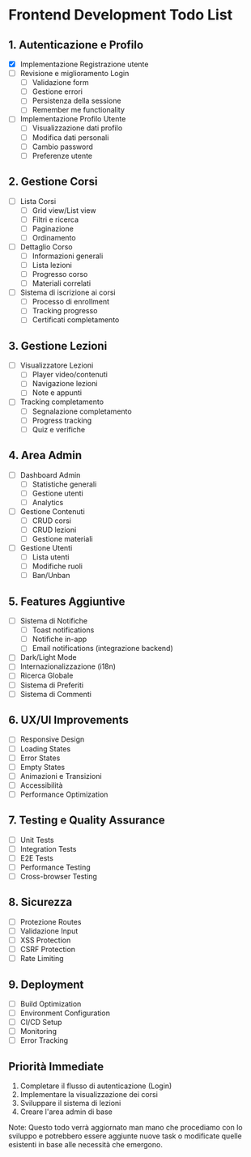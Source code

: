 # Frontend Development Todo List

## 1. Autenticazione e Profilo
- [x] Implementazione Registrazione utente
- [ ] Revisione e miglioramento Login
  - [ ] Validazione form 
  - [ ] Gestione errori
  - [ ] Persistenza della sessione
  - [ ] Remember me functionality
- [ ] Implementazione Profilo Utente
  - [ ] Visualizzazione dati profilo
  - [ ] Modifica dati personali
  - [ ] Cambio password
  - [ ] Preferenze utente

## 2. Gestione Corsi
- [ ] Lista Corsi
  - [ ] Grid view/List view
  - [ ] Filtri e ricerca
  - [ ] Paginazione
  - [ ] Ordinamento
- [ ] Dettaglio Corso
  - [ ] Informazioni generali
  - [ ] Lista lezioni
  - [ ] Progresso corso
  - [ ] Materiali correlati
- [ ] Sistema di iscrizione ai corsi
  - [ ] Processo di enrollment
  - [ ] Tracking progresso
  - [ ] Certificati completamento

## 3. Gestione Lezioni
- [ ] Visualizzatore Lezioni
  - [ ] Player video/contenuti
  - [ ] Navigazione lezioni
  - [ ] Note e appunti
- [ ] Tracking completamento
  - [ ] Segnalazione completamento
  - [ ] Progress tracking
  - [ ] Quiz e verifiche

## 4. Area Admin
- [ ] Dashboard Admin
  - [ ] Statistiche generali
  - [ ] Gestione utenti
  - [ ] Analytics
- [ ] Gestione Contenuti
  - [ ] CRUD corsi
  - [ ] CRUD lezioni
  - [ ] Gestione materiali
- [ ] Gestione Utenti
  - [ ] Lista utenti
  - [ ] Modifiche ruoli
  - [ ] Ban/Unban

## 5. Features Aggiuntive
- [ ] Sistema di Notifiche
  - [ ] Toast notifications
  - [ ] Notifiche in-app
  - [ ] Email notifications (integrazione backend)
- [ ] Dark/Light Mode
- [ ] Internazionalizzazione (i18n)
- [ ] Ricerca Globale
- [ ] Sistema di Preferiti
- [ ] Sistema di Commenti

## 6. UX/UI Improvements
- [ ] Responsive Design
- [ ] Loading States
- [ ] Error States
- [ ] Empty States
- [ ] Animazioni e Transizioni
- [ ] Accessibilità
- [ ] Performance Optimization

## 7. Testing e Quality Assurance
- [ ] Unit Tests
- [ ] Integration Tests
- [ ] E2E Tests
- [ ] Performance Testing
- [ ] Cross-browser Testing

## 8. Sicurezza
- [ ] Protezione Routes
- [ ] Validazione Input
- [ ] XSS Protection
- [ ] CSRF Protection
- [ ] Rate Limiting

## 9. Deployment
- [ ] Build Optimization
- [ ] Environment Configuration
- [ ] CI/CD Setup
- [ ] Monitoring
- [ ] Error Tracking

## Priorità Immediate
1. Completare il flusso di autenticazione (Login)
2. Implementare la visualizzazione dei corsi
3. Sviluppare il sistema di lezioni
4. Creare l'area admin di base

Note: Questo todo verrà aggiornato man mano che procediamo con lo sviluppo e potrebbero essere aggiunte nuove task o modificate quelle esistenti in base alle necessità che emergono.
